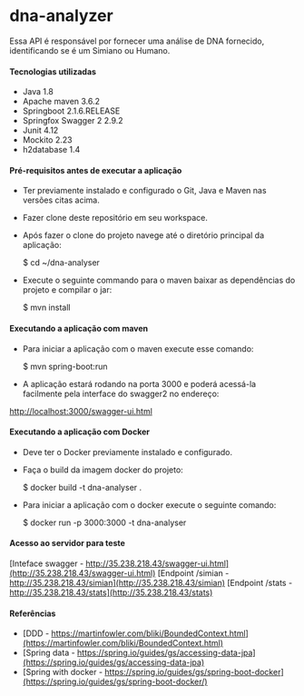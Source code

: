 # dna-analyzer
Essa API é responsável por fornecer uma análise de DNA fornecido, identificando se é um Simiano ou Humano.


#### Tecnologias utilizadas

 * Java 1.8
 * Apache maven 3.6.2
 * Springboot 2.1.6.RELEASE
 * Springfox Swagger 2 2.9.2
 * Junit 4.12
 * Mockito 2.23
 * h2database 1.4 

#### Pré-requisitos antes de executar a aplicação 

 * Ter previamente instalado e configurado o Git, Java e Maven nas versões citas acima.
  
 * Fazer clone deste repositório em seu workspace.
 
 * Após fazer o clone do projeto navege até o diretório principal da aplicação:
 
	$ cd ~/dna-analyser 

 * Execute o seguinte commando para o maven baixar as dependências do projeto e compilar o jar:

	$ mvn install
 
#### Executando a aplicação com maven

 *  Para iniciar a aplicação com o maven execute esse comando:
 
	$ mvn spring-boot:run
	
 * A aplicação estará rodando na porta 3000 e poderá acessá-la facilmente pela interface do swagger2 no endereço: 
 
[http://localhost:3000/swagger-ui.html](http://localhost:3000/swagger-ui.html)

#### Executando a aplicação com Docker

 * Deve ter o Docker previamente instalado e configurado.
	
 * Faça o build da imagem docker do projeto:
 
	$ docker build -t dna-analyser .
	
 * Para iniciar a aplicação com o docker execute o seguinte comando:
 
	$ docker run -p 3000:3000 -t dna-analyser
	
	
#### Acesso ao servidor para teste

[Inteface swagger - http://35.238.218.43/swagger-ui.html](http://35.238.218.43/swagger-ui.html)
[Endpoint /simian - http://35.238.218.43/simian](http://35.238.218.43/simian)
[Endpoint /stats - http://35.238.218.43/stats](http://35.238.218.43/stats)
	

#### Referências

 * [DDD - https://martinfowler.com/bliki/BoundedContext.html](https://martinfowler.com/bliki/BoundedContext.html)
 * [Spring data - https://spring.io/guides/gs/accessing-data-jpa](https://spring.io/guides/gs/accessing-data-jpa)
 * [Spring with docker - https://spring.io/guides/gs/spring-boot-docker](https://spring.io/guides/gs/spring-boot-docker/)
	 

